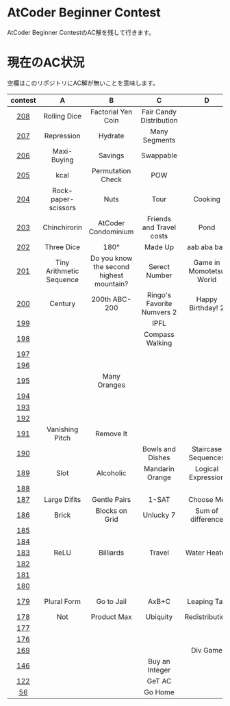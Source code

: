 # AtCoder Beginner Contest
AtCoder Beginner ContestのAC解を残して行きます。

# 現在のAC状況
空欄はこのリポジトリにAC解が無いことを意味します。

| contest |  A  |  B  |  C  |  D  |  E  |  F  |
| :-----: | :-: | :-: | :-: | :-: | :-: | :-: |
| [208](./208) | Rolling Dice | Factorial Yen Coin | Fair Candy Distribution |  |  | |
| [207](./207) | Repression | Hydrate | Many Segments |  |  | |
| [206](./206) | Maxi-Buying | Savings | Swappable |  |  | |
| [205](/ABC201-225/205) | kcal | Permutation Check | POW |  |  | |
| [204](/ABC201-225/204) | Rock-paper-scissors | Nuts | Tour | Cooking | Rush Hour 2 | |
| [203](/ABC201-225/203) | Chinchirorin | AtCoder Condominium | Friends and Travel costs | Pond | White Pawn | Weed |
| [202](/ABC201-225/202) | Three Dice | 180&deg;| Made Up | aab aba baa | | |
| [201](/ABC201-225/201) | Tiny Arithmetic Sequence | Do you know the second highest mountain? | Serect Number | Game in Momotetsu World | Xor Distances | |
| [200](/ABC176-200/200) | Century | 200th ABC-200 | Ringo's Favorite Numvers 2 | Happy Birthday! 2 | | |
| [199](/ABC176-200/199) | | | IPFL | | | |
| [198](/ABC176-200/198) | | |  Compass Walking | | | |
| [197](/ABC176-200/197) | | | | | | |
| [196](/ABC176-200/196) | | | | | | |
| [195](/ABC176-200/195) | | Many Oranges | | | | |
| [194](/ABC176-200/194) | | | | | | |
| [193](/ABC176-200/193) | | | | | | |
| [192](/ABC176-200/192) | | | | | | |
| [191](/ABC176-200/191) | Vanishing Pitch | Remove It | | | | |
| [190](/ABC176-200/190) | | | Bowls and Dishes | Staircase Sequences | | |
| [189](/ABC176-200/189) | Slot | Alcoholic | Mandarin Orange | Logical Expression | | |
| [188](/ABC176-200/188) | | | | | | |
| [187](/ABC176-200/187) | Large Difits | Gentle Pairs | 1-SAT | Choose Me | | |
| [186](/ABC176-200/186) | Brick | Blocks on Grid | Unlucky 7 | Sum of difference | Throne | |
| [185](/ABC176-200/185) | | | | | | |
| [184](/ABC176-200/184) | | | | | | |
| [183](./183) | ReLU | Billiards | Travel | Water Heater | | |
| [182](/ABC176-200/182) | | | | | | |
| [181](/ABC176-200/181) | | | | | | |
| [180](/ABC176-200/180) | | | | | | |
| [179](/ABC176-200/179) | Plural Form | Go to Jail | AxB+C | Leaping Tak | Sequence Sum | |
| [178](/ABC176-200/178) | Not | Product Max | Ubiquity | Redistribution | Dist Max | |
| [177](/ABC176-200/177) | | | | | | |
| [176](/ABC176-200/176) | | | | | | |
| [169](/ABC151-175/169) |  |  |  | Div Game |  | |
| [146](/ABC126-150/146) |  |  | Buy an Integer |  |  | |
| [122](/ABC101-125/122) |  |  | GeT AC |  |  | |
| [56](/ABC051-075/56) |  |  | Go Home |  |  | |